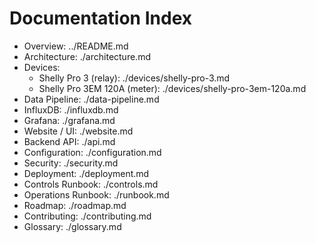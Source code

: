 # Documentation Index

- Overview: ../README.md
- Architecture: ./architecture.md
- Devices:
  - Shelly Pro 3 (relay): ./devices/shelly-pro-3.md
  - Shelly Pro 3EM 120A (meter): ./devices/shelly-pro-3em-120a.md
- Data Pipeline: ./data-pipeline.md
- InfluxDB: ./influxdb.md
- Grafana: ./grafana.md
- Website / UI: ./website.md
- Backend API: ./api.md
- Configuration: ./configuration.md
- Security: ./security.md
- Deployment: ./deployment.md
- Controls Runbook: ./controls.md
- Operations Runbook: ./runbook.md
- Roadmap: ./roadmap.md
- Contributing: ./contributing.md
- Glossary: ./glossary.md
